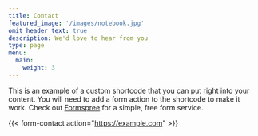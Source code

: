 ```yaml
---
title: Contact
featured_image: '/images/notebook.jpg'
omit_header_text: true
description: We'd love to hear from you
type: page
menu:
  main:
    weight: 3
---
```



This is an example of a custom shortcode that you can put right into your content. You will need to add a form action to the shortcode to make it work. Check out [Formspree](https://formspree.io/) for a simple, free form service. 

{{< form-contact action="https://example.com"  >}}
